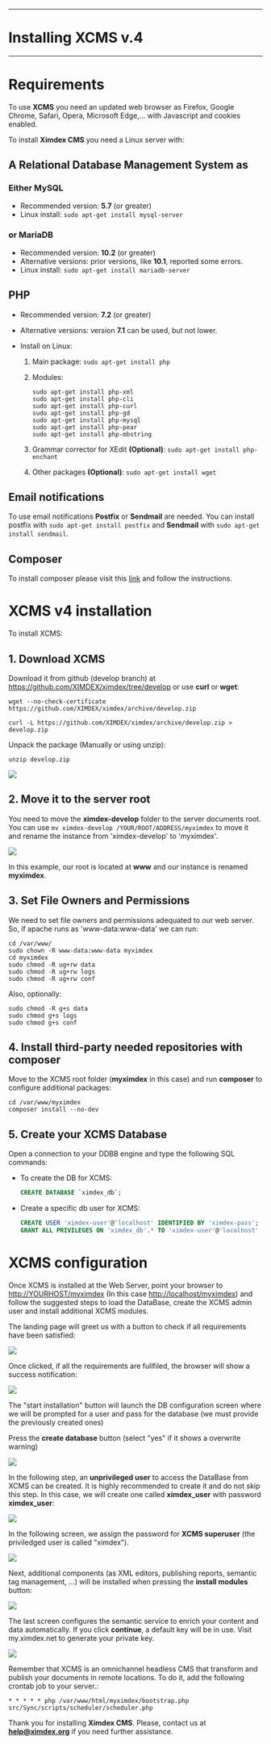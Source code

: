 
---

# 					Installing XCMS v.4

---

# Requirements

To use **XCMS** you need an updated web browser as Firefox, Google Chrome, Safari, Opera, Microsoft Edge,... with Javascript and cookies enabled.

To install **Ximdex CMS** you need a Linux server with:

## A Relational Database Management System as

### Either MySQL

* Recommended version: **5.7** (or greater)
* Linux install: `sudo apt-get install mysql-server`

### or MariaDB

* Recommended version: **10.2** (or greater)
* Alternative versions: prior versions, like **10.1**, reported some errors.
* Linux install: `sudo apt-get install mariadb-server`

## PHP

* Recommended version: **7.2** (or greater)

* Alternative versions: version **7.1** can be used, but not lower.

* Install on Linux:

  1. Main package: `sudo apt-get install php`

  2. Modules:
     ```shell
     sudo apt-get install php-xml
     sudo apt-get install php-cli
     sudo apt-get install php-curl
     sudo apt-get install php-gd
     sudo apt-get install php-mysql
     sudo apt-get install php-pear
     sudo apt-get install php-mbstring
     ```

  3. Grammar corrector for XEdit **(Optional)**: `sudo apt-get install php-enchant`

  4. Other packages **(Optional)**: `sudo apt-get install wget`

## Email notifications

To use email notifications **Postfix** or **Sendmail** are needed. You can install postfix with `sudo apt-get install postfix` and **Sendmail** with `sudo apt-get install sendmail`.

## Composer

To install composer please visit this [link](https://getcomposer.org/doc/00-intro.md#installation-linux-unix-macos) and follow the instructions.

# XCMS v4 installation

To install XCMS:

## 1. Download XCMS

Download it from github (develop branch) at https://github.com/XIMDEX/ximdex/tree/develop or use **curl** or **wget**:

```shell
wget --no-check-certificate https://github.com/XIMDEX/ximdex/archive/develop.zip
```

```shell
curl -L https://github.com/XIMDEX/ximdex/archive/develop.zip > develop.zip
```

Unpack the package (Manually or using unzip):

```shell
unzip develop.zip
```

![](https://raw.githubusercontent.com/XIMDEX/resources/master/img/XCMS-install/Selección_020.png)

## 2. Move it to the server root

You need to move the **ximdex-develop** folder to the server documents root. You can use `mv ximdex-develop /YOUR/ROOT/ADDRESS/myximdex` to move it and rename the instance from 'ximdex-develop' to 'myximdex'.

![](https://raw.githubusercontent.com/XIMDEX/resources/master/img/XCMS-install/Selección_021.png)

In this example, our root is located at **www** and our instance is renamed **myximdex**.

## 3. Set File Owners and Permissions

We need to set file owners and permissions adequated to our web server. So, if apache runs as 'www-data:www-data' we can run:

```shell
cd /var/www/
sudo chown -R www-data:www-data myximdex
cd myximdex
sudo chmod -R ug+rw data
sudo chmod -R ug+rw logs
sudo chmod -R ug+rw conf
```

Also, optionally:

```shell
sudo chmod -R g+s data
sudo chmod g+s logs
sudo chmod g+s conf
```

## 4. Install third-party needed repositories with **composer**

Move to the XCMS root folder (**myximdex** in this case) and run **composer** to configure additional packages:

```shell
cd /var/www/myximdex
composer install --no-dev
```

## 5. Create your XCMS Database

Open a connection to your DDBB engine and type the following SQL commands:

* To create the DB for XCMS:

  ```sql
  CREATE DATABASE `ximdex_db`;
  ```

* Create a specific db user for XCMS:

  ```sql
  CREATE USER 'ximdex-user'@'localhost' IDENTIFIED BY 'ximdex-pass';
  GRANT ALL PRIVILEGES ON 'ximdex_db'.* TO 'ximdex-user'@'localhost' WITH GRANT OPTION;
  ```

# XCMS configuration

Once XCMS is installed at the Web Server, point your browser to <http://YOURHOST/myximdex> (In this case <http://localhost/myximdex>) and follow the suggested steps to load the DataBase, create the XCMS admin user and install additional XCMS modules.

The landing page will greet us with a button to check if all requirements have been satisfied:

![](https://raw.githubusercontent.com/XIMDEX/resources/master/img/XCMS-install/023.png)

Once clicked, if all the requirements are fullfiled, the browser will show a success notification:

![](https://raw.githubusercontent.com/XIMDEX/resources/master/img/XCMS-install/Selección_024.png)

The "start installation" button will launch the DB configuration screen where we will be prompted for a user and pass for the database (we must provide the previously created ones)

Press the **create database** button (select "yes" if it shows a overwrite warning)

![](https://raw.githubusercontent.com/XIMDEX/resources/master/img/XCMS-install/026.png)

In the following step, an **unprivileged user** to access the DataBase from XCMS can be created. It is highly recommended to create it and do not skip this step. In this case, we will create one called **ximdex_user** with password **ximdex_user**:

![](https://raw.githubusercontent.com/XIMDEX/resources/master/img/XCMS-install/Selección_027.png)

In the following screen, we assign the password for **XCMS superuser** (the priviledged user is called "ximdex").

![](https://raw.githubusercontent.com/XIMDEX/resources/master/img/XCMS-install/028.png)

Next, additional components (as XML editors, publishing reports, semantic tag management, ...) will be installed when pressing the **install modules** button:

![](https://raw.githubusercontent.com/XIMDEX/resources/master/img/XCMS-install/029.png)

The last screen configures the semantic service to enrich your content and data automatically. If you click **continue**, a  default key will be in use. Visit my.ximdex.net to generate your private key.

![](https://raw.githubusercontent.com/XIMDEX/resources/master/img/XCMS-install/031.png)

Remember that XCMS is an omnichannel headless CMS that transform and publish your documents in remote locations. To do it, add the following crontab job to your server.:
```
* * * * * php /var/www/html/myximdex/bootstrap.php src/Sync/scripts/scheduler/scheduler.php
```

Thank you for installing **Ximdex CMS**. Please, contact us at **help@ximdex.org** if you need further assistance.
